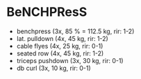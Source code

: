 # BeNCHPResS
* benchpress (3x, 85 % = 112.5 kg, rir: 1-2)
* lat. pulldown (4x, 45 kg, rir: 1-2)
* cable flyes (4x, 25 kg, rir: 0-1)
* seated row (4x, 45 kg, rir: 1-2)
* triceps pushdown (3x, 30 kg, rir: 0-1)
* db curl (3x, 10 kg, rir: 0-1)
